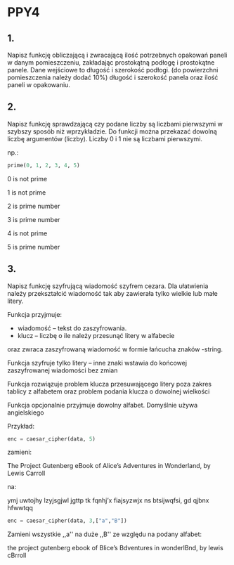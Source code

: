 # PPY4
## 1.
Napisz funkcję obliczającą i zwracającą ilość potrzebnych opakowań paneli w danym pomieszczeniu, zakładając prostokątną podłogę i prostokątne panele. Dane wejściowe to długość i szerokość podłogi. (do powierzchni pomieszczenia należy dodać 10%) długość i szerokość panela oraz ilość paneli w opakowaniu.
## 2. 
Napisz funkcję sprawdzającą czy podane liczby są  liczbami pierwszymi w szybszy sposób niż wprzykładzie. Do funkcji można przekazać dowolną liczbę argumentów (liczby). Liczby 0 i 1 nie są liczbami pierwszymi.

np.:
```python
prime(0, 1, 2, 3, 4, 5)
```
0 is not prime

1 is not prime

2 is prime number

3 is prime number

4 is not prime

5 is prime number
## 3.
Napisz funkcję szyfrującą wiadomość szyfrem cezara. Dla ułatwienia należy przekształcić wiadomość tak aby zawierała tylko wielkie lub małe litery. 
    
Funkcja przyjmuje: 
* wiadomość – tekst do zaszyfrowania.
* klucz – liczbę o ile należy przesunąć litery w alfabecie

oraz zwraca zaszyfrowaną wiadomość w formie łańcucha znaków -string. 

Funkcja szyfruje tylko litery – inne znaki wstawia do końcowej zaszyfrowanej wiadomości bez zmian

Funkcja rozwiązuje problem klucza przesuwającego litery poza zakres tablicy z alfabetem oraz  problem podania klucza o dowolnej wielkości

Funkcja opcjonalnie przyjmuje dowolny alfabet. Domyślnie używa angielskiego


Przykład:
```python
enc = caesar_cipher(data, 5)
```
zamieni:

The Project Gutenberg eBook of Alice’s Adventures in Wonderland, by Lewis Carroll

na:

ymj uwtojhy lzyjsgjwl jgttp tk fqnhj’x fiajsyzwjx ns btsijwqfsi, gd qjbnx hfwwtqq

```python
enc = caesar_cipher(data, 3,["a","B"])
```

Zamieni wszystkie ,,a'' na duże ,,B'' ze względu na podany alfabet:

the project gutenberg ebook of Blice’s Bdventures in wonderlBnd, by lewis cBrroll